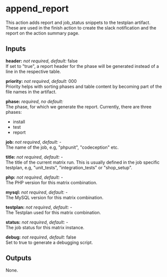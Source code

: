 # append_report

This action adds report and job_status snippets to the testplan artifact.
These are used in the finish action to create the slack notification and the
report on the action summary page.

## Inputs

**header:** *not required*, *default:* false  
If set to "true", a report header for the phase will be generated instead of a
line in the respective table.

**priority:** *not required*, *default:* 000  
Priority helps with sorting phases and table content by becoming part of the file names in the artifact.

**phase:** *required*, *no default:*  
The phase, for which we generate the report. Currently, there are three phases:
- install
- test
- report

**job:** *not required*, *default:* -  
The name of the job, e.g, "phpunit", "codeception" etc.

**title:** *not required*, *default:* -  
The title of the current matrix run. This is usually defined in the job specific testplan, e.g, "unit_tests", "integration_tests" or "shop_setup".

**php:** *not required*, *default:* -  
The PHP version for this matrix combination.

**mysql:** *not required*, *default:* -  
The MySQL version for this matrix combination.

**testplan:** *not required*, *default:* -  
The Testplan used for this matrix combination.

**status:** *not required*, *default:* -  
The job status for this matrix instance.

**debug:** *not required*, *default:* false  
Set to true to generate a debugging script.

## Outputs

None.
